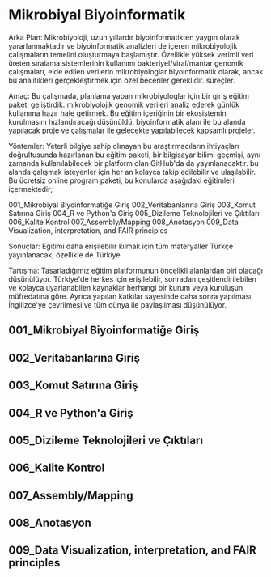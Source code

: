 # Mikrobiyal Biyoinformatik

Arka Plan:
Mikrobiyoloji, uzun yıllardır biyoinformatikten yaygın olarak yararlanmaktadır ve
biyoinformatik analizleri de içeren mikrobiyolojik çalışmaların temelini oluşturmaya başlamıştır.
Özellikle yüksek verimli veri üreten sıralama sistemlerinin kullanımı
bakteriyel/viral/mantar genomik çalışmaları, elde edilen verilerin
mikrobiyologlar biyoinformatik olarak, ancak bu analitikleri gerçekleştirmek için özel beceriler gereklidir.
süreçler.

Amaç:
Bu çalışmada, planlama yapan mikrobiyologlar için bir giriş eğitim paketi geliştirdik.
mikrobiyolojik genomik verileri analiz ederek günlük kullanıma hazır hale getirmek. Bu
eğitim içeriğinin bir ekosistemin kurulmasını hızlandıracağı düşünüldü.
biyoinformatik alanı ile bu alanda yapılacak proje ve çalışmalar ile
gelecekte yapılabilecek kapsamlı projeler.

Yöntemler:
Yeterli bilgiye sahip olmayan bu araştırmacıların ihtiyaçları doğrultusunda hazırlanan bu eğitim paketi,
bir bilgisayar bilimi geçmişi, aynı zamanda kullanılabilecek bir platform olan GitHub'da da yayınlanacaktır.
bu alanda çalışmak isteyenler için her an kolayca takip edilebilir ve ulaşılabilir. Bu ücretsiz
online program paketi, bu konularda aşağıdaki eğitimleri içermektedir;

001_Mikrobiyal Biyoinformatiğe Giriş
002_Veritabanlarına Giriş
003_Komut Satırına Giriş
004_R ve Python'a Giriş
005_Dizileme Teknolojileri ve Çıktıları 
006_Kalite Kontrol
007_Assembly/Mapping 
008_Anotasyon 
009_Data Visualization, interpretation, and FAIR principles

Sonuçlar:
Eğitimi daha erişilebilir kılmak için tüm materyaller Türkçe yayınlanacak, özellikle de
Türkiye.

Tartışma:
Tasarladığımız eğitim platformunun öncelikli alanlardan biri olacağı düşünülüyor.
Türkiye'de herkes için erişilebilir, sonradan çeşitlendirilebilen ve kolayca uyarlanabilen kaynaklar
herhangi bir kurum veya kuruluşun müfredatına göre. Ayrıca yapılan katkılar sayesinde
daha sonra yapılması, İngilizce'ye çevrilmesi ve tüm dünya ile paylaşılması düşünülüyor.

## 001_Mikrobiyal Biyoinformatiğe Giriş
## 002_Veritabanlarına Giriş
## 003_Komut Satırına Giriş
## 004_R ve Python'a Giriş
## 005_Dizileme Teknolojileri ve Çıktıları 
## 006_Kalite Kontrol
## 007_Assembly/Mapping 
## 008_Anotasyon 
## 009_Data Visualization, interpretation, and FAIR principles

